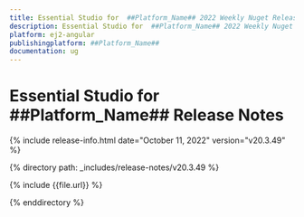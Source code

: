 ```yaml
---
title: Essential Studio for  ##Platform_Name## 2022 Weekly Nuget Release Release Notes  
description: Essential Studio for  ##Platform_Name## 2022 Weekly Nuget Release Release Notes  
platform: ej2-angular
publishingplatform: ##Platform_Name##
documentation: ug
---
```


# Essential Studio for  ##Platform_Name##   Release Notes  

{% include release-info.html date="October 11, 2022"  version="v20.3.49" %} 

{% directory path: _includes/release-notes/v20.3.49 %}

{% include {{file.url}} %}

{% enddirectory %}